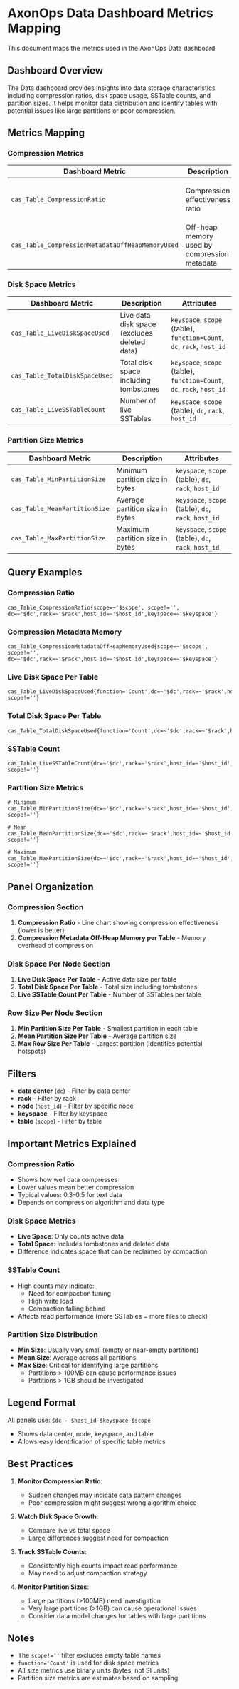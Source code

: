 # AxonOps Data Dashboard Metrics Mapping

This document maps the metrics used in the AxonOps Data dashboard.

## Dashboard Overview

The Data dashboard provides insights into data storage characteristics including compression ratios, disk space usage, SSTable counts, and partition sizes. It helps monitor data distribution and identify tables with potential issues like large partitions or poor compression.

## Metrics Mapping

### Compression Metrics

| Dashboard Metric | Description | Attributes |
|-----------------|-------------|------------|
| `cas_Table_CompressionRatio` | Compression effectiveness ratio | `keyspace`, `scope` (table), `dc`, `rack`, `host_id` |
| `cas_Table_CompressionMetadataOffHeapMemoryUsed` | Off-heap memory used by compression metadata | `keyspace`, `scope` (table), `dc`, `rack`, `host_id` |

### Disk Space Metrics

| Dashboard Metric | Description | Attributes |
|-----------------|-------------|------------|
| `cas_Table_LiveDiskSpaceUsed` | Live data disk space (excludes deleted data) | `keyspace`, `scope` (table), `function=Count`, `dc`, `rack`, `host_id` |
| `cas_Table_TotalDiskSpaceUsed` | Total disk space including tombstones | `keyspace`, `scope` (table), `function=Count`, `dc`, `rack`, `host_id` |
| `cas_Table_LiveSSTableCount` | Number of live SSTables | `keyspace`, `scope` (table), `dc`, `rack`, `host_id` |

### Partition Size Metrics

| Dashboard Metric | Description | Attributes |
|-----------------|-------------|------------|
| `cas_Table_MinPartitionSize` | Minimum partition size in bytes | `keyspace`, `scope` (table), `dc`, `rack`, `host_id` |
| `cas_Table_MeanPartitionSize` | Average partition size in bytes | `keyspace`, `scope` (table), `dc`, `rack`, `host_id` |
| `cas_Table_MaxPartitionSize` | Maximum partition size in bytes | `keyspace`, `scope` (table), `dc`, `rack`, `host_id` |

## Query Examples

### Compression Ratio
```promql
cas_Table_CompressionRatio{scope=~'$scope', scope!='', dc=~'$dc',rack=~'$rack',host_id=~'$host_id',keyspace=~'$keyspace'}
```

### Compression Metadata Memory
```promql
cas_Table_CompressionMetadataOffHeapMemoryUsed{scope=~'$scope', scope!='', dc=~'$dc',rack=~'$rack',host_id=~'$host_id',keyspace=~'$keyspace'}
```

### Live Disk Space Per Table
```promql
cas_Table_LiveDiskSpaceUsed{function='Count',dc=~'$dc',rack=~'$rack',host_id=~'$host_id',keyspace=~'$keyspace',scope=~'$scope', scope!=''}
```

### Total Disk Space Per Table
```promql
cas_Table_TotalDiskSpaceUsed{function='Count',dc=~'$dc',rack=~'$rack',host_id=~'$host_id',keyspace=~'$keyspace',scope=~'$scope'}
```

### SSTable Count
```promql
cas_Table_LiveSSTableCount{dc=~'$dc',rack=~'$rack',host_id=~'$host_id',scope=~'$scope', scope!=''}
```

### Partition Size Metrics
```promql
# Minimum
cas_Table_MinPartitionSize{dc=~'$dc',rack=~'$rack',host_id=~'$host_id',scope=~'$scope', scope!=''}

# Mean
cas_Table_MeanPartitionSize{dc=~'$dc',rack=~'$rack',host_id=~'$host_id',scope=~'$scope', scope!=''}

# Maximum
cas_Table_MaxPartitionSize{dc=~'$dc',rack=~'$rack',host_id=~'$host_id',scope=~'$scope', scope!=''}
```

## Panel Organization

### Compression Section
1. **Compression Ratio** - Line chart showing compression effectiveness (lower is better)
2. **Compression Metadata Off-Heap Memory per Table** - Memory overhead of compression

### Disk Space Per Node Section
1. **Live Disk Space Per Table** - Active data size per table
2. **Total Disk Space Per Table** - Total size including tombstones
3. **Live SSTable Count Per Table** - Number of SSTables per table

### Row Size Per Node Section
1. **Min Partition Size Per Table** - Smallest partition in each table
2. **Mean Partition Size Per Table** - Average partition size
3. **Max Row Size Per Table** - Largest partition (identifies potential hotspots)

## Filters

- **data center** (`dc`) - Filter by data center
- **rack** - Filter by rack
- **node** (`host_id`) - Filter by specific node
- **keyspace** - Filter by keyspace
- **table** (`scope`) - Filter by table

## Important Metrics Explained

### Compression Ratio
- Shows how well data compresses
- Lower values mean better compression
- Typical values: 0.3-0.5 for text data
- Depends on compression algorithm and data type

### Disk Space Metrics
- **Live Space**: Only counts active data
- **Total Space**: Includes tombstones and deleted data
- Difference indicates space that can be reclaimed by compaction

### SSTable Count
- High counts may indicate:
  - Need for compaction tuning
  - High write load
  - Compaction falling behind
- Affects read performance (more SSTables = more files to check)

### Partition Size Distribution
- **Min Size**: Usually very small (empty or near-empty partitions)
- **Mean Size**: Average across all partitions
- **Max Size**: Critical for identifying large partitions
  - Partitions > 100MB can cause performance issues
  - Partitions > 1GB should be investigated

## Legend Format

All panels use: `$dc - $host_id-$keyspace-$scope`
- Shows data center, node, keyspace, and table
- Allows easy identification of specific table metrics

## Best Practices

1. **Monitor Compression Ratio**:
   - Sudden changes may indicate data pattern changes
   - Poor compression might suggest wrong algorithm choice

2. **Watch Disk Space Growth**:
   - Compare live vs total space
   - Large differences suggest need for compaction

3. **Track SSTable Counts**:
   - Consistently high counts impact read performance
   - May need to adjust compaction strategy

4. **Monitor Partition Sizes**:
   - Large partitions (>100MB) need investigation
   - Very large partitions (>1GB) can cause operational issues
   - Consider data model changes for tables with large partitions

## Notes

- The `scope!=''` filter excludes empty table names
- `function='Count'` is used for disk space metrics
- All size metrics use binary units (bytes, not SI units)
- Partition size metrics are estimates based on sampling
